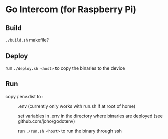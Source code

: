 # Go Intercom (for Raspberry Pi)

## Build
`./build.sh`
makefile?

## Deploy
run `./deploy.sh <host>` to copy the binaries to the device

## Run
copy <repo>/.env.dist to <remote>:<dir>.env (currently only works with run.sh if at root of home)

set variables in .env in the directory where binaries are deployed (see github.com/joho/godotenv)

run `./run.sh <host>` to run the binary through ssh

